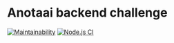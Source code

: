 # Anotaai backend challenge

[![Maintainability](https://api.codeclimate.com/v1/badges/2378e673052f8117df9f/maintainability)](https://codeclimate.com/github/leogiraldimg/anotaai-backend-challenge/maintainability)
[![Node.js CI](https://github.com/leogiraldimg/anotaai-backend-challenge/actions/workflows/node.js.ci.yml/badge.svg?branch=main)](https://github.com/leogiraldimg/anotaai-backend-challenge/actions/workflows/node.js.ci.yml)
